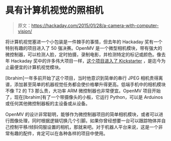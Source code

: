# 具有计算机视觉的照相机

> 原文：<https://hackaday.com/2015/01/28/a-camera-with-computer-vision/>

将计算机视觉塞进一个小包装是一件棘手的事情，但去年的 Hackaday 奖有一个特别有趣的项目进入了 50 强决赛。OpenMV 是一个微型相机模块，带有强大的微控制器，可以检测人脸，定时拍摄，录制电影，并检测特定的标记或颜色。像去年 Hackaday 奖中的许多伟大项目一样，[这个项目进入了 Kickstarter](https://www.kickstarter.com/projects/1898348310/openmv-cam-embedded-machine-vision?ref=category) ，是迄今为止最便宜的计算机视觉模块。

[Ibrahim]一年多前开始了这个项目，当时他意识到简单的串行 JPEG 相机贵得离谱，添加甚至简单的机器视觉任务都会使价格攀升得更高。低端手机中的相机模块不像 T2 的 T3 那么贵，大功率 ARM 微控制器也非常便宜。OpenMV 项目开始了，现在[Ibrahim]有了一个带摄像头的小板，它运行 Python，可以是 Arduinos 或任何其他微控制器板的主设备或从设备。

OpenMV 的设计非常聪明，能够作为微控制器项目的简单相机模块，或者可以进行图像处理，同时根据逻辑切换几个引脚。如果你曾经想要一台可以跟踪物体并自己控制平移/倾斜伺服设置的相机，那就来吧。对于机器人平台来说，这是一个非常有趣的配件，肯定可以在各种各样的项目中使用。